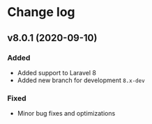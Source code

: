 # Change log


## v8.0.1 (2020-09-10)

### Added

- Added support to Laravel 8
- Added new branch for development ``8.x-dev``

### Fixed

- Minor bug fixes and optimizations